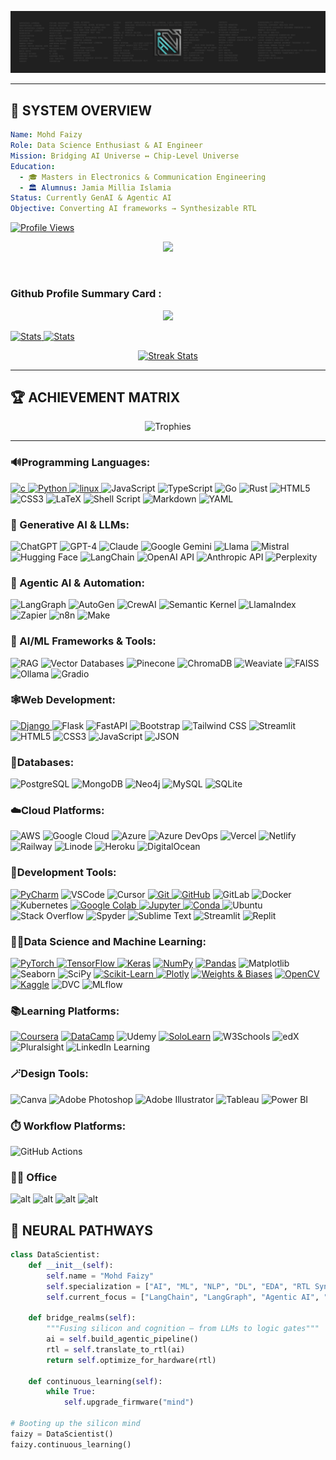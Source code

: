 <p align='center'>
  <a href="#"><img src="https://github.com/mohd-faizy/mohd-faizy/blob/main/mohd-faizy/git-banner.png"></a>
</p>

<!-- <p align='center'>
  <a href="https://mohdfaizy.com/"><img src="https://raw.githubusercontent.com/mohd-faizy/mohd-faizy/main/mohd-faizy/web-icon.png" height=70px></a>
</p>  -->

---

## 🌌 **SYSTEM OVERVIEW**

```yaml
Name: Mohd Faizy
Role: Data Science Enthusiast & AI Engineer
Mission: Bridging AI Universe ↔ Chip-Level Universe
Education: 
  - 🎓 Masters in Electronics & Communication Engineering
  - 🏛️ Alumnus: Jamia Millia Islamia
Status: Currently GenAI & Agentic AI
Objective: Converting AI frameworks → Synthesizable RTL
```


[![Profile Views](https://komarev.com/ghpvc/?username=mohd-faizy&color=00ff41&style=for-the-badge&label=NEURAL+SCANS)](https://github.com/mohd-faizy)



<p align='center'>
<a href="https://github.com/mohd-faizy">
    <img src="https://github-stats-alpha.vercel.app/api?username=mohd-faizy&cc=22272e&tc=37BCF6&ic=fff&bc=0000">
    
</a>
</p>




</br>

<h3 align="left">Github Profile Summary Card :</h3>

</p>
<p align='center'>
  <a href="#"><img src="http://github-profile-summary-cards.vercel.app/api/cards/profile-details?username=mohd-faizy&theme=ayu_mirage"></a>
</p>


<div>
  <a href="https://mohdfaizy.com/">
    <img width="49%" alt="Stats" src="http://github-profile-summary-cards.vercel.app/api/cards/repos-per-language?username=mohd-faizy&theme=dracula"/>
  </a>
  <a href="https://mohdfaizy.com/">
    <img width="49%" alt="Stats" src="http://github-profile-summary-cards.vercel.app/api/cards/most-commit-language?username=mohd-faizy&theme=dracula"/>
  </a>
</div>


<p align='center'>
<a href="https://mohdfaizy.com/">
    <img width="49%" alt="Streak Stats" src="http://github-profile-summary-cards.vercel.app/api/cards/productive-time?username=mohd-faizy&theme=ayu_mirage&utcOffset="/>
  </a>
</p>




---

## 🏆 **ACHIEVEMENT MATRIX**

<div align="center">

<img src="https://github-profile-trophy.vercel.app/?username=mohd-faizy&theme=matrix&no-frame=true&row=1&column=7" alt="Trophies"/>

</div>



---

<h3 align="left">🔊Programming Languages:</h3>
<p align="left">
<a href="https://www.cprogramming.com/" target="_blank"> <img src="https://img.shields.io/badge/C-00599C?style=for-the-badge&logo=c&logoColor=white" alt="c"/> </a>
<a href="https://www.python.org" target="_blank"> <img src="https://img.shields.io/badge/Python-FFD43B?style=for-the-badge&logo=python&logoColor=darkgreen" alt="Python"/> </a>
<a href="https://www.linux.org/" target="_blank"> <img src="https://img.shields.io/badge/Linux-FCC624?style=for-the-badge&logo=linux&logoColor=black" alt="linux"/> </a>
<a target="_blank"> <img src="https://img.shields.io/badge/JavaScript-323330?style=for-the-badge&logo=javascript&logoColor=F7DF1E" alt="JavaScript"/> </a>
<a target="_blank"> <img src="https://img.shields.io/badge/TypeScript-007ACC?style=for-the-badge&logo=typescript&logoColor=white" alt="TypeScript"/> </a>
<a target="_blank"> <img src="https://img.shields.io/badge/Go-00ADD8?style=for-the-badge&logo=go&logoColor=white" alt="Go"/> </a>
<a target="_blank"> <img src="https://img.shields.io/badge/Rust-000000?style=for-the-badge&logo=rust&logoColor=white" alt="Rust"/> </a>
<a target="_blank"><img src="https://img.shields.io/badge/HTML5-E34F26?style=for-the-badge&logo=html5&logoColor=white" alt="HTML5"/></a>
<a target="_blank"><img src="https://img.shields.io/badge/CSS3-1572B6?style=for-the-badge&logo=css3&logoColor=white" alt="CSS3"/></a>
<a target="_blank"><img src="https://img.shields.io/badge/LaTeX-47A141?style=for-the-badge&logo=LaTeX&logoColor=white" alt="LaTeX"/></a>
<a target="_blank"> <img src="https://img.shields.io/badge/Shell_Script-121011?style=for-the-badge&logo=gnu-bash&logoColor=white" alt="Shell Script"/> </a>
<a target="_blank"><img src="https://img.shields.io/badge/Markdown-000000?style=for-the-badge&logo=markdown&logoColor=white" alt="Markdown"/></a>
<a target="_blank"> <img src="https://img.shields.io/badge/YAML-CB171E?style=for-the-badge&logo=yaml&logoColor=white" alt="YAML"/> </a>
</p>

<h3 align="left">🤖 Generative AI & LLMs:</h3>
<p align="left">
<a target="_blank"> <img src="https://img.shields.io/badge/chatGPT-74aa9c?style=for-the-badge&logo=openai&logoColor=white" alt="ChatGPT"/> </a>
<a target="_blank"> <img src="https://img.shields.io/badge/GPT--4-412991?style=for-the-badge&logo=openai&logoColor=white" alt="GPT-4"/> </a>
<a target="_blank"> <img src="https://img.shields.io/badge/Claude-FF8C00?style=for-the-badge&logo=anthropic&logoColor=white" alt="Claude"/> </a>
<a target="_blank"> <img src="https://img.shields.io/badge/google%20gemini-8E75B2?style=for-the-badge&logo=google%20gemini&logoColor=white" alt="Google Gemini"/> </a>
<a target="_blank"> <img src="https://img.shields.io/badge/Llama-0467DF?style=for-the-badge&logo=meta&logoColor=white" alt="Llama"/> </a>
<a target="_blank"> <img src="https://img.shields.io/badge/Mistral-FF7000?style=for-the-badge&logo=mistral&logoColor=white" alt="Mistral"/> </a>
<a target="_blank"> <img src="https://img.shields.io/badge/Hugging%20Face-FFD21E?style=for-the-badge&logo=huggingface&logoColor=black" alt="Hugging Face"/> </a>
<a target="_blank"> <img src="https://img.shields.io/badge/LangChain-1C3C3C?style=for-the-badge&logo=langchain&logoColor=white" alt="LangChain"/> </a>
<a target="_blank"> <img src="https://img.shields.io/badge/OpenAI%20API-412991?style=for-the-badge&logo=openai&logoColor=white" alt="OpenAI API"/> </a>
<a target="_blank"> <img src="https://img.shields.io/badge/Anthropic%20API-FF8C00?style=for-the-badge&logoColor=white" alt="Anthropic API"/> </a>
<a target="_blank"> <img src="https://img.shields.io/badge/perplexity-000000?style=for-the-badge&logo=perplexity&logoColor=088F8F" alt="Perplexity"/> </a>
</p>

<h3 align="left">🔧 Agentic AI & Automation:</h3>
<p align="left">
<a target="_blank"> <img src="https://img.shields.io/badge/LangGraph-FF6B6B?style=for-the-badge&logoColor=white" alt="LangGraph"/> </a>
<a target="_blank"> <img src="https://img.shields.io/badge/AutoGen-4CAF50?style=for-the-badge&logoColor=white" alt="AutoGen"/> </a>
<a target="_blank"> <img src="https://img.shields.io/badge/CrewAI-8B5CF6?style=for-the-badge&logoColor=white" alt="CrewAI"/> </a>
<a target="_blank"> <img src="https://img.shields.io/badge/Semantic%20Kernel-0078D4?style=for-the-badge&logo=microsoft&logoColor=white" alt="Semantic Kernel"/> </a>
<a target="_blank"> <img src="https://img.shields.io/badge/LlamaIndex-000000?style=for-the-badge&logoColor=white" alt="LlamaIndex"/> </a>
<a target="_blank"> <img src="https://img.shields.io/badge/Zapier-FF4A00?style=for-the-badge&logo=zapier&logoColor=white" alt="Zapier"/> </a>
<a target="_blank"> <img src="https://img.shields.io/badge/n8n-EA4B71?style=for-the-badge&logo=n8n&logoColor=white" alt="n8n"/> </a>
<a target="_blank"> <img src="https://img.shields.io/badge/Make-6D00CC?style=for-the-badge&logoColor=white" alt="Make"/> </a>
</p>

<h3 align="left">🧠 AI/ML Frameworks & Tools:</h3>
<p align="left">
<a target="_blank"> <img src="https://img.shields.io/badge/RAG-FF6B35?style=for-the-badge&logoColor=white" alt="RAG"/> </a>
<a target="_blank"> <img src="https://img.shields.io/badge/Vector%20DB-4B0082?style=for-the-badge&logoColor=white" alt="Vector Databases"/> </a>
<a target="_blank"> <img src="https://img.shields.io/badge/Pinecone-000000?style=for-the-badge&logoColor=white" alt="Pinecone"/> </a>
<a target="_blank"> <img src="https://img.shields.io/badge/Chroma-FF4B4B?style=for-the-badge&logoColor=white" alt="ChromaDB"/> </a>
<a target="_blank"> <img src="https://img.shields.io/badge/Weaviate-16A085?style=for-the-badge&logoColor=white" alt="Weaviate"/> </a>
<a target="_blank"> <img src="https://img.shields.io/badge/FAISS-4285F4?style=for-the-badge&logo=facebook&logoColor=white" alt="FAISS"/> </a>
<a target="_blank"> <img src="https://img.shields.io/badge/Ollama-000000?style=for-the-badge&logoColor=white" alt="Ollama"/> </a>
<a target="_blank"> <img src="https://img.shields.io/badge/Gradio-FF7C00?style=for-the-badge&logoColor=white" alt="Gradio"/> </a>
</p>

<h3 align="left">🕸️Web Development:</h3>
<p align="left">
<a href="https://www.djangoproject.com" target="_blank"> <img src="https://img.shields.io/badge/django-%23092E20.svg?style=for-the-badge&logo=django&logoColor=white" alt="Django"/> </a>
<a target="_blank"> <img src="https://img.shields.io/badge/Flask-000000?style=for-the-badge&logo=flask&logoColor=white" alt="Flask"/> </a>
<a target="_blank"> <img src="https://img.shields.io/badge/FastAPI-005571?style=for-the-badge&logo=fastapi" alt="FastAPI"/> </a>
<a target="_blank"> <img src="https://img.shields.io/badge/Bootstrap-563D7C?style=for-the-badge&logo=bootstrap&logoColor=white" alt="Bootstrap"/> </a>
<a target="_blank"> <img src="https://img.shields.io/badge/Tailwind_CSS-38B2AC?style=for-the-badge&logo=tailwind-css&logoColor=white" alt="Tailwind CSS"/> </a>
<a target="_blank"> <img src="https://img.shields.io/badge/Streamlit-FF4B4B?style=for-the-badge&logo=Streamlit&logoColor=white" alt="Streamlit"/> </a>
<a target="_blank"><img src="https://img.shields.io/badge/HTML5-E34F26?style=for-the-badge&logo=html5&logoColor=white" alt="HTML5"/></a>
<a target="_blank"><img src="https://img.shields.io/badge/CSS3-1572B6?style=for-the-badge&logo=css3&logoColor=white" alt="CSS3"/></a>
<a target="_blank"><img src="https://img.shields.io/badge/JavaScript-323330?style=for-the-badge&logo=javascript&logoColor=F7DF1E" alt="JavaScript"/></a>
<a target="_blank"><img src="https://img.shields.io/badge/json-5E5C5C?style=for-the-badge&logo=json&logoColor=white" alt="JSON"/></a>
</p>

<h3 align="left">📅Databases:</h3>
<p align="left">
<a target="_blank"> <img src="https://img.shields.io/badge/postgres-%23316192.svg?style=for-the-badge&logo=postgresql&logoColor=white" alt="PostgreSQL"/> </a>
<a target="_blank"> <img src="https://img.shields.io/badge/MongoDB-4EA94B?style=for-the-badge&logo=mongodb&logoColor=white" alt="MongoDB"/> </a>
<a target="_blank"> <img src="https://img.shields.io/badge/Neo4j-008CC1?style=for-the-badge&logo=neo4j&logoColor=white" alt="Neo4j"/> </a>
<a target="_blank"> <img src="https://img.shields.io/badge/MySQL-00000F?style=for-the-badge&logo=mysql&logoColor=white" alt="MySQL"/> </a>
<a target="_blank"> <img src="https://img.shields.io/badge/SQLite-07405E?style=for-the-badge&logo=sqlite&logoColor=white" alt="SQLite"/> </a>

<h3 align="left">☁️Cloud Platforms:</h3>
<p align="left">
<a target="_blank"><img src="https://img.shields.io/badge/Amazon_AWS-232F3E?style=for-the-badge&logo=amazon-aws&logoColor=white" alt="AWS"/></a>
<a target="_blank"><img src="https://img.shields.io/badge/Google_Cloud-4285F4?style=for-the-badge&logo=google-cloud&logoColor=white" alt="Google Cloud"/></a>
<a target="_blank"><img src="https://img.shields.io/badge/Microsoft_Azure-0089D0?style=for-the-badge&logo=microsoft-azure&logoColor=white" alt="Azure"/></a>
<a target="_blank"><img src="https://img.shields.io/badge/Azure_DevOps-0078D7?style=for-the-badge&logo=azure-devops&logoColor=white" alt="Azure DevOps"/></a>
<a target="_blank"><img src="https://img.shields.io/badge/Vercel-000000?style=for-the-badge&logo=vercel&logoColor=white" alt="Vercel"/></a>
<a target="_blank"><img src="https://img.shields.io/badge/Netlify-00C7B7?style=for-the-badge&logo=netlify&logoColor=white" alt="Netlify"/></a>
<a target="_blank"><img src="https://img.shields.io/badge/Railway-131415?style=for-the-badge&logo=railway&logoColor=white" alt="Railway"/></a>
<a target="_blank"><img src="https://img.shields.io/badge/Linode-00A95C?style=for-the-badge&logo=Linode&logoColor=white" alt="Linode"/></a>
<a target="_blank"><img src="https://img.shields.io/badge/Heroku-430098?style=for-the-badge&logo=heroku&logoColor=white" alt="Heroku"/></a>
<a target="_blank"><img src="https://img.shields.io/badge/Digital_Ocean-0080FF?style=for-the-badge&logo=DigitalOcean&logoColor=white" alt="DigitalOcean"/></a>
</p>

<h3 align="left">🔨Development Tools:</h3>
<p align="left">
<a href="https://www.jetbrains.com/pycharm/" target="_blank"> <img src="https://img.shields.io/badge/PyCharm-000000.svg?&style=for-the-badge&logo=PyCharm&logoColor=white" alt="PyCharm"/></a>
<a target="_blank"><img src="https://img.shields.io/badge/VSCode-0078D4?style=for-the-badge&logo=visual%20studio%20code&logoColor=white" alt="VSCode"/></a>
<a target="_blank"> <img src="https://img.shields.io/badge/cursor-000000?style=for-the-badge&logoColor=white" alt="Cursor"/> </a>
<a href="https://git-scm.com/" target="_blank"> <img src="https://img.shields.io/badge/GIT-E44C30?style=for-the-badge&logo=git&logoColor=white" alt="Git"/> </a>
<a href="https://github.com/mohd-faizy" target="_blank"> <img src="https://img.shields.io/badge/GitHub-100000?style=for-the-badge&logo=github&logoColor=white" alt="GitHub"/></a>
<a target="_blank"> <img src="https://img.shields.io/badge/GitLab-330F63?style=for-the-badge&logo=gitlab&logoColor=white" alt="GitLab"/> </a>
<a target="_blank"> <img src="https://img.shields.io/badge/Docker-2496ED?style=for-the-badge&logo=docker&logoColor=white" alt="Docker"/> </a>
<a target="_blank"> <img src="https://img.shields.io/badge/kubernetes-326ce5.svg?&style=for-the-badge&logo=kubernetes&logoColor=white" alt="Kubernetes"/> </a>
<a href="https://colab.research.google.com/notebooks/" target="_blank"> <img src="https://img.shields.io/badge/Colab-F9AB00?style=for-the-badge&logo=googlecolab&color=525252" alt="Google Colab"/> </a>
<a href="https://jupyter.org/" target="_blank"> <img src="https://img.shields.io/badge/Jupyter-F37626.svg?&style=for-the-badge&logo=Jupyter&logoColor=white" alt="Jupyter"/> </a>
<a href="https://docs.anaconda.com/anaconda/user-guide/tasks/integration/spyder/#:~:text=Spyder%2C%20the%20Scientific%20Python%20Development,%2C%20debugging%2C%20and%20introspection%20features.&text=Spyder%20is%20also%20pre%2Dinstalled,which%20is%20included%20in%20Anaconda." target="_blank"> <img src="https://img.shields.io/badge/conda-342B029.svg?&style=for-the-badge&logo=anaconda&logoColor=white" alt="Conda"/> </a>
<a target="_blank"> <img src="https://img.shields.io/badge/Ubuntu-E95420?style=for-the-badge&logo=ubuntu&logoColor=white" alt="Ubuntu"/> </a>
<a target="_blank"><img src="https://img.shields.io/badge/stack%20overflow-FE7A16?logo=stack-overflow&logoColor=white&style=for-the-badge" alt="Stack Overflow"/></a>
<a target="_blank"><img src="https://img.shields.io/badge/Spyder%20Ide-FF0000?style=for-the-badge&logo=spyder%20ide&logoColor=white" alt="Spyder"/></a>
<a target="_blank"><img src="https://img.shields.io/badge/sublime_text-%23575757.svg?&style=for-the-badge&logo=sublime-text&logoColor=important" alt="Sublime Text"/></a>
<a target="_blank"> <img src="https://img.shields.io/badge/Streamlit-%23FE4B4B.svg?style=for-the-badge&logo=streamlit&logoColor=white" alt="Streamlit"/> </a>
<a target="_blank"> <img src="https://img.shields.io/badge/Replit-DD1200?style=for-the-badge&logo=Replit&logoColor=white" alt="Replit"/> </a>

<h3 align="left">🧑‍💻Data Science and Machine Learning:</h3>
<p align="left">
<a href="https://pytorch.org/" target="_blank"> <img src="https://img.shields.io/badge/PyTorch-EE4C2C?style=for-the-badge&logo=PyTorch&logoColor=white" alt="PyTorch"/> </a>
<a href="https://www.tensorflow.org" target="_blank"> <img src="https://img.shields.io/badge/TensorFlow-FF6F00?style=for-the-badge&logo=TensorFlow&logoColor=white" alt="TensorFlow"/> </a>
<a href="https://keras.io/api/" target="_blank"><img src="https://img.shields.io/badge/Keras-D00000?style=for-the-badge&logo=Keras&logoColor=white" alt="Keras"/></a>
<a href="https://numpy.org/" target="_blank"> <img src="https://img.shields.io/badge/Numpy-777BB4?style=for-the-badge&logo=numpy&logoColor=white" alt="NumPy"/></a>
<a href="https://pandas.pydata.org/" target="_blank"> <img src="https://img.shields.io/badge/Pandas-2C2D72?style=for-the-badge&logo=pandas&logoColor=white" alt="Pandas"/></a>
<a target="_blank"> <img src="https://img.shields.io/badge/Matplotlib-%23ffffff.svg?style=for-the-badge&logo=Matplotlib&logoColor=black" alt="Matplotlib"/> </a>
<a target="_blank"> <img src="https://img.shields.io/badge/Seaborn-3776AB?style=for-the-badge&logoColor=white" alt="Seaborn"/> </a>
<a target="_blank"><img src="https://img.shields.io/badge/SciPy-654FF0?style=for-the-badge&logo=SciPy&logoColor=white" alt="SciPy"/></a>
<a href="https://scikit-learn.org/" target="_blank"> <img src="https://img.shields.io/badge/scikit_learn-F7931E?style=for-the-badge&logo=scikit-learn&logoColor=white" alt="Scikit-Learn"/> </a>
<a href="https://plotly.com/" target="_blank"><img src="https://img.shields.io/badge/Plotly-239120?style=for-the-badge&logo=plotly&logoColor=white" alt="Plotly"/></a>
<a href="https://wandb.ai/site" target="_blank"><img src="https://img.shields.io/badge/Weights_&_Biases-FFBE00?style=for-the-badge&logo=WeightsAndBiases&logoColor=white" alt="Weights & Biases"/></a>
<a href="https://opencv.org/" target="_blank"> <img src="https://img.shields.io/badge/OpenCV-27338e?style=for-the-badge&logo=OpenCV&logoColor=white" alt="OpenCV"/></a>
<a href="https://www.kaggle.com/faizymohd/competitions" target="_blank"><img src="https://img.shields.io/badge/Kaggle-20BEFF?style=for-the-badge&logo=Kaggle&logoColor=white" alt="Kaggle"/></a>
<a target="_blank"><img src="https://img.shields.io/badge/DVC-945DD6?style=for-the-badge&logo=dvc&logoColor=white" alt="DVC"/></a>
<a target="_blank"> <img src="https://img.shields.io/badge/MLflow-0194E2?style=for-the-badge&logo=mlflow&logoColor=white" alt="MLflow"/> </a>


<h3 align="left">📚Learning Platforms:</h3>
<p align="left">
<a href="https://www.coursera.org/user/b875085eb0d719dd2c7db14514d9d0a9" target="_blank"><img src="https://img.shields.io/badge/Coursera-0056D2?style=for-the-badge&logo=Coursera&logoColor=white" alt="Coursera"/></a>
<a href="https://app.datacamp.com/profile/ifaizymohd" target="_blank"><img src="https://img.shields.io/badge/Datacamp-05192D?style=for-the-badge&logo=datacamp&logoColor=65FF8F" alt="DataCamp"/></a>
<a target="_blank"> <img src="https://img.shields.io/badge/Udemy-EC5252?style=for-the-badge&logo=Udemy&logoColor=white" alt="Udemy"/> </a>
<a href="https://www.sololearn.com/profile/1507038" target="_blank"><img src="https://img.shields.io/badge/-Sololearn-3a464b?style=for-the-badge&logo=Sololearn&logoColor=white" alt="SoloLearn"/></a>
<a target="_blank"> <img src="https://img.shields.io/badge/W3Schools-04AA6D?style=for-the-badge&logo=W3Schools&logoColor=white" alt="W3Schools"/> </a>
<a target="_blank"> <img src="https://img.shields.io/badge/edX-02262B?style=for-the-badge&logo=edX&logoColor=white" alt="edX"/> </a>
<a target="_blank"> <img src="https://img.shields.io/badge/Pluralsight-F15B2A?style=for-the-badge&logo=Pluralsight&logoColor=white" alt="Pluralsight"/> </a>
<a target="_blank"> <img src="https://img.shields.io/badge/LinkedIn%20Learning-0077B5?style=for-the-badge&logo=linkedin&logoColor=white" alt="LinkedIn Learning"/> </a>
</p>

<h3 align="left">🪄Design Tools:</h3>
<p align="left">
<a target="_blank"> <img src="https://img.shields.io/badge/Canva-%2300C4CC.svg?&style=for-the-badge&logo=Canva&logoColor=white" alt="Canva"/> </a>
<a target="_blank"><img src="https://img.shields.io/badge/Adobe%20Photoshop-31A8FF?style=for-the-badge&logo=Adobe%20Photoshop&logoColor=black" alt="Adobe Photoshop"/></a>
<a target="_blank"><img src="https://img.shields.io/badge/Adobe%20Illustrator-FF9A00?style=for-the-badge&logo=adobe%20illustrator&logoColor=white" alt="Adobe Illustrator"/></a>
<a target="_blank"><img src="https://img.shields.io/badge/Tableau-E97627?style=for-the-badge&logo=Tableau&logoColor=white" alt="Tableau"/></a>
<a target="_blank"><img src="https://img.shields.io/badge/PowerBI-F2C811?style=for-the-badge&logo=powerbi&logoColor=black" alt="Power BI"/></a>


<h3 align="left">⏱️ Workflow Platforms:</h3>
<p align="left">
<a target="_blank"> <img src="https://img.shields.io/badge/Github%20Actions-282a2e?style=for-the-badge&logo=githubactions&logoColor=367cfe" alt="GitHub Actions"/> </a>


<h3 align="left">👨‍💻 Office</h3>
<p align="left">
<a  target="_blank"> <img src="https://img.shields.io/badge/Microsoft_Word-2B579A?style=for-the-badge&logo=microsoft-word&logoColor=white" alt="alt"/> </a>
<a  target="_blank"> <img src="https://img.shields.io/badge/Microsoft_Excel-217346?style=for-the-badge&logo=microsoft-excel&logoColor=white" alt="alt"/> </a>
<a  target="_blank"> <img src="https://img.shields.io/badge/Microsoft_PowerPoint-B7472A?style=for-the-badge&logo=microsoft-powerpoint&logoColor=white" alt="alt"/> </a>
<a  target="_blank"> <img src="https://img.shields.io/badge/Notion-000000?style=for-the-badge&logo=notion&logoColor=white" alt="alt"/> </a>
</p>




## 🌌 **NEURAL PATHWAYS**

```python
class DataScientist:
    def __init__(self):
        self.name = "Mohd Faizy"
        self.specialization = ["AI", "ML", "NLP", "DL", "EDA", "RTL Synthesis"]
        self.current_focus = ["LangChain", "LangGraph", "Agentic AI", "LLMs", "Knowledge Graphs"]
    
    def bridge_realms(self):
        """Fusing silicon and cognition — from LLMs to logic gates"""
        ai = self.build_agentic_pipeline()
        rtl = self.translate_to_rtl(ai)
        return self.optimize_for_hardware(rtl)
    
    def continuous_learning(self):
        while True:
            self.upgrade_firmware("mind")

# Booting up the silicon mind
faizy = DataScientist()
faizy.continuous_learning()
```


